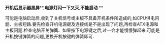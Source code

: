 **开机后显示器黑屏****,****电源灯闪一下又灭****,****不能启动****.**

可能是电脑启动后,收到了关机信号或主板不具备开机条件所造成的,如CPU供电问题、主板短路.要先检查开机电源键及连接线是不是出现了问题,再检查ATX电源和主板问题.检查电脑开关弹簧、如果按下电源键之后,过一会才能慢慢弹起来,可能是开机按键弹簧的问题,更换开机按键的弹簧即可.